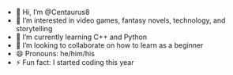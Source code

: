 - 👋 Hi, I’m @Centaurus8
- 👀 I’m interested in video games, fantasy novels, technology, and storytelling
- 🌱 I’m currently learning C++ and Python
- 💞️ I’m looking to collaborate on how to learn as a beginner
- 😄 Pronouns: he/him/his
- ⚡ Fun fact: I started coding this year

<!---
Centaurus8/Centaurus8 is a ✨ special ✨ repository because its `README.md` (this file) appears on your GitHub profile.
You can click the Preview link to take a look at your changes.
--->
